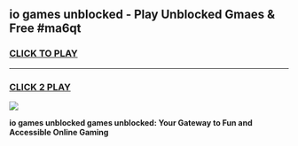 
## io games unblocked - Play Unblocked Gmaes & Free #ma6qt
<h3>
<a href="https://news.freeplayer.one?title=io_games_unblocked&ref=03M">CLICK TO PLAY</a></h3>
<hr>

<h3>
<a href="https://news.freeplayer.one?title=io_games_unblocked&ref=03M">CLICK 2 PLAY</a>
  
</h3>

<a href="https://news.freeplayer.one?title=io_games_unblocked&ref=03M"><img src="https://clearcache.store/games.png"></a>


**io games unblocked games unblocked: Your Gateway to Fun and Accessible Online Gaming**

